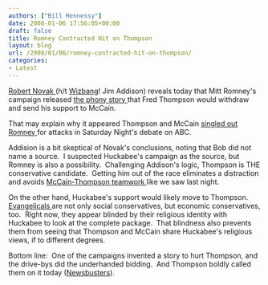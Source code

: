 ```yaml
---
authors: ["Bill Hennessy"]
date: 2008-01-06 17:56:05+00:00
draft: false
title: Romney Contracted Hit on Thompson
layout: blog
url: /2008/01/06/romney-contracted-hit-on-thompson/
categories:
- Latest
---
```


[Robert Novak ](https://www.townhall.com/Columnists/RobertDNovak/2008/01/05/mitts_divided_strategy?page=2)(h/t [Wizbang](https://politics.wizbangblog.com/2008/01/06/romney-spreading-rumors.php)! Jim Addison) reveals today that Mitt Romney's campaign released [the phony story ](https://hennessysview.com/2008/01/03/the-thompson-hit/)that Fred Thompson would withdraw and send his support to McCain. 

That may explain why it appeared Thompson and McCain [singled out Romney ](https://apnews.myway.com/article/20080106/D8U0H56G0.html)for attacks in Saturday Night's debate on ABC.

Addision is a bit skeptical of Novak's conclusions, noting that Bob did not name a source.  I suspected Huckabee's campaign as the source, but Romney is also a possibility.  Challenging Addison's logic, Thompson is THE conservative candidate.  Getting him out of the race eliminates a distraction and avoids [McCain-Thompson teamwork ](https://abcnews.go.com/Politics/TheNote/story?id=3105288&page=1)like we saw last night. 

On the other hand, Huckabee's support would likely move to Thompson.  [Evangelicals ](https://apnews.myway.com/article/20080106/D8U0H5S00.html)are not only social conservatives, but economic conservatives, too.  Right now, they appear blinded by their religious identity with Huckabee to look at the complete package.  That blindness also prevents them from seeing that Thompson and McCain share Huckabee's religious views, if to different degrees. 

Bottom line:  One of the campaigns invented a story to hurt Thompson, and the drive-bys did the underhanded bidding.  And Thompson boldly called them on it today ([Newsbusters](https://newsbusters.org/blogs/mark-finkelstein/2008/01/06/fred-after-false-withdrawal-rumor-i-owe-media-nothing)).


